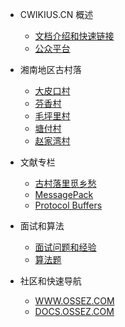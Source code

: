 - CWIKIUS.CN 概述
  - [文档介绍和快速链接](README.md)
  - [公众平台](CONTACT.md)

- 湘南地区古村落
  - [大皮口村](yong-zhou/ling-ling/da-pi-kou-cun/index.md)
  - [芬香村](yong-zhou/ling-ling/fen-xiang-cun/index.md)
  - [毛坪里村](yong-zhou/ling-ling/mao-ping-li-cun/index.md)
  - [塘付村](yong-zhou/ling-ling/tang-fu-cun/index.md)
  - [赵家湾村](yong-zhou/ling-ling/zhao-jia-wan-cun/index.md)

- 文献专栏
  - [古村落里觅乡愁](literature/dream-in-ancient-villages.md)
  - [MessagePack](message-pack/index.md)
  - [Protocol Buffers](protocol-buffers/index.md)

- 面试和算法
  - [面试问题和经验](interview/index.md)
  - [算法题](algorithm/index.md)

- 社区和快速导航
  - [WWW.OSSEZ.COM](https://www.ossez.com/)
  - [DOCS.OSSEZ.COM](https://docs.ossez.com/#/)